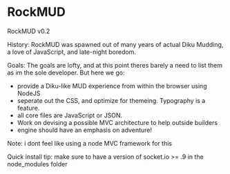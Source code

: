 RockMUD
=======

RockMUD v0.2

History:
RockMUD was spawned out of many years of actual Diku Mudding, a love of JavaScript, and
late-night boredom. 

Goals:
The goals are lofty, and at this point theres barely a need to list them as im the sole
developer. But here we go:

* provide a Diku-like MUD experience from within the browser using NodeJS
* seperate out the CSS, and optimize for themeing. Typography is a feature.
* all core files are JavaScript or JSON.
* Work on devising a possible MVC architecture to help outside builders
* engine should have an emphasis on adventure!

Note: i dont feel like using a node MVC framework for this 

Quick install tip: make sure to have a version of socket.io >= .9 in the node_modules folder
